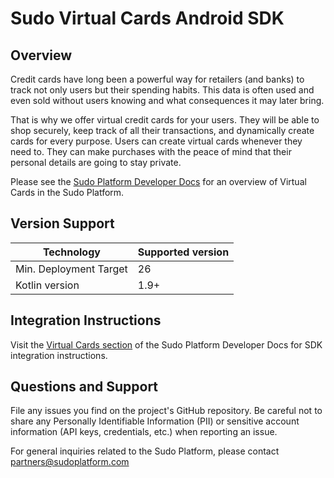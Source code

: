 # Sudo Virtual Cards Android SDK

## Overview
Credit cards have long been a powerful way for retailers (and banks) to track not only users but their spending habits. This data is often used and even sold without users knowing and what consequences it may later bring.

That is why we offer virtual credit cards for your users. They will be able to shop securely, keep track of all their transactions, and dynamically create cards for every purpose. Users can create virtual cards whenever they need to. They can make purchases with the peace of mind that their personal details are going to stay private.

Please see the [Sudo Platform Developer Docs](https://sudoplatform.com/docs) for an overview of Virtual Cards in the Sudo Platform.

## Version Support
| Technology             | Supported version |
| ---------------------- | ----------------- |
| Min. Deployment Target | 26                |
| Kotlin version         | 1.9+              |

## Integration Instructions
Visit the [Virtual Cards section](https://docs.sudoplatform.com/guides/virtual-cards) of the Sudo Platform Developer Docs for SDK integration instructions.

## Questions and Support
File any issues you find on the project's GitHub repository. Be careful not to share any Personally Identifiable Information (PII) or sensitive account information (API keys, credentials, etc.) when reporting an issue.

For general inquiries related to the Sudo Platform, please contact [partners@sudoplatform.com](mailto:partners@sudoplatform.com)
